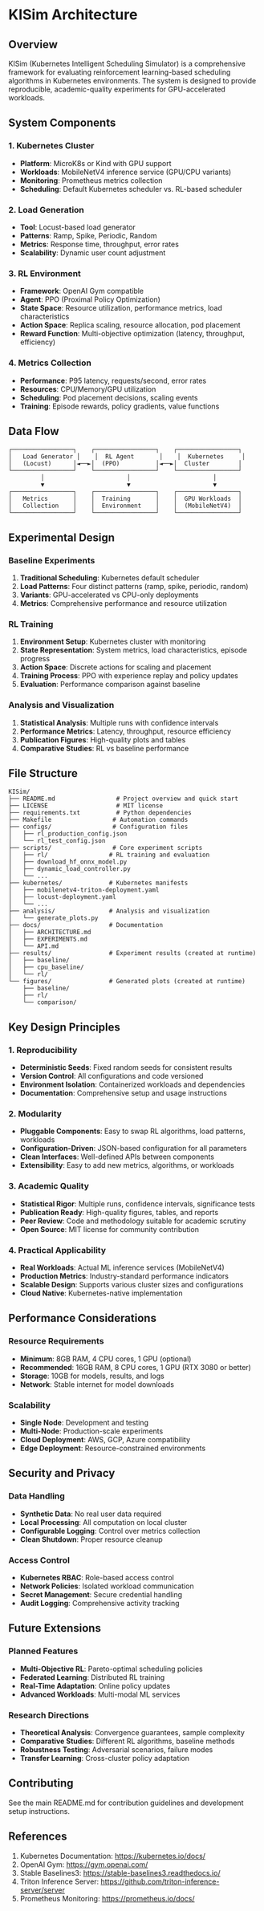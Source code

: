 # KISim Architecture

## Overview

KISim (Kubernetes Intelligent Scheduling Simulator) is a comprehensive framework for evaluating reinforcement learning-based scheduling algorithms in Kubernetes environments. The system is designed to provide reproducible, academic-quality experiments for GPU-accelerated workloads.

## System Components

### 1. Kubernetes Cluster
- **Platform**: MicroK8s or Kind with GPU support
- **Workloads**: MobileNetV4 inference service (GPU/CPU variants)
- **Monitoring**: Prometheus metrics collection
- **Scheduling**: Default Kubernetes scheduler vs. RL-based scheduler

### 2. Load Generation
- **Tool**: Locust-based load generator
- **Patterns**: Ramp, Spike, Periodic, Random
- **Metrics**: Response time, throughput, error rates
- **Scalability**: Dynamic user count adjustment

### 3. RL Environment
- **Framework**: OpenAI Gym compatible
- **Agent**: PPO (Proximal Policy Optimization)
- **State Space**: Resource utilization, performance metrics, load characteristics
- **Action Space**: Replica scaling, resource allocation, pod placement
- **Reward Function**: Multi-objective optimization (latency, throughput, efficiency)

### 4. Metrics Collection
- **Performance**: P95 latency, requests/second, error rates
- **Resources**: CPU/Memory/GPU utilization
- **Scheduling**: Pod placement decisions, scaling events
- **Training**: Episode rewards, policy gradients, value functions

## Data Flow

```
┌─────────────────┐    ┌─────────────────┐    ┌─────────────────┐
│   Load Generator │    │  RL Agent       │    │  Kubernetes     │
│   (Locust)      │◄──►│  (PPO)          │◄──►│  Cluster        │
└─────────────────┘    └─────────────────┘    └─────────────────┘
         │                       │                       │
         ▼                       ▼                       ▼
┌─────────────────┐    ┌─────────────────┐    ┌─────────────────┐
│   Metrics       │    │  Training       │    │  GPU Workloads  │
│   Collection    │    │  Environment    │    │  (MobileNetV4)  │
└─────────────────┘    └─────────────────┘    └─────────────────┘
```

## Experimental Design

### Baseline Experiments
1. **Traditional Scheduling**: Kubernetes default scheduler
2. **Load Patterns**: Four distinct patterns (ramp, spike, periodic, random)
3. **Variants**: GPU-accelerated vs CPU-only deployments
4. **Metrics**: Comprehensive performance and resource utilization

### RL Training
1. **Environment Setup**: Kubernetes cluster with monitoring
2. **State Representation**: System metrics, load characteristics, episode progress
3. **Action Space**: Discrete actions for scaling and placement
4. **Training Process**: PPO with experience replay and policy updates
5. **Evaluation**: Performance comparison against baseline

### Analysis and Visualization
1. **Statistical Analysis**: Multiple runs with confidence intervals
2. **Performance Metrics**: Latency, throughput, resource efficiency
3. **Publication Figures**: High-quality plots and tables
4. **Comparative Studies**: RL vs baseline performance

## File Structure

```
KISim/
├── README.md                 # Project overview and quick start
├── LICENSE                   # MIT license
├── requirements.txt          # Python dependencies
├── Makefile                 # Automation commands
├── configs/                 # Configuration files
│   ├── rl_production_config.json
│   └── rl_test_config.json
├── scripts/                 # Core experiment scripts
│   ├── rl/                 # RL training and evaluation
│   ├── download_hf_onnx_model.py
│   ├── dynamic_load_controller.py
│   └── ...
├── kubernetes/             # Kubernetes manifests
│   ├── mobilenetv4-triton-deployment.yaml
│   ├── locust-deployment.yaml
│   └── ...
├── analysis/               # Analysis and visualization
│   └── generate_plots.py
├── docs/                   # Documentation
│   ├── ARCHITECTURE.md
│   ├── EXPERIMENTS.md
│   └── API.md
├── results/                # Experiment results (created at runtime)
│   ├── baseline/
│   ├── cpu_baseline/
│   └── rl/
└── figures/                # Generated plots (created at runtime)
    ├── baseline/
    ├── rl/
    └── comparison/
```

## Key Design Principles

### 1. Reproducibility
- **Deterministic Seeds**: Fixed random seeds for consistent results
- **Version Control**: All configurations and code versioned
- **Environment Isolation**: Containerized workloads and dependencies
- **Documentation**: Comprehensive setup and usage instructions

### 2. Modularity
- **Pluggable Components**: Easy to swap RL algorithms, load patterns, workloads
- **Configuration-Driven**: JSON-based configuration for all parameters
- **Clean Interfaces**: Well-defined APIs between components
- **Extensibility**: Easy to add new metrics, algorithms, or workloads

### 3. Academic Quality
- **Statistical Rigor**: Multiple runs, confidence intervals, significance tests
- **Publication Ready**: High-quality figures, tables, and reports
- **Peer Review**: Code and methodology suitable for academic scrutiny
- **Open Source**: MIT license for community contribution

### 4. Practical Applicability
- **Real Workloads**: Actual ML inference services (MobileNetV4)
- **Production Metrics**: Industry-standard performance indicators
- **Scalable Design**: Supports various cluster sizes and configurations
- **Cloud Native**: Kubernetes-native implementation

## Performance Considerations

### Resource Requirements
- **Minimum**: 8GB RAM, 4 CPU cores, 1 GPU (optional)
- **Recommended**: 16GB RAM, 8 CPU cores, 1 GPU (RTX 3080 or better)
- **Storage**: 10GB for models, results, and logs
- **Network**: Stable internet for model downloads

### Scalability
- **Single Node**: Development and testing
- **Multi-Node**: Production-scale experiments
- **Cloud Deployment**: AWS, GCP, Azure compatibility
- **Edge Deployment**: Resource-constrained environments

## Security and Privacy

### Data Handling
- **Synthetic Data**: No real user data required
- **Local Processing**: All computation on local cluster
- **Configurable Logging**: Control over metrics collection
- **Clean Shutdown**: Proper resource cleanup

### Access Control
- **Kubernetes RBAC**: Role-based access control
- **Network Policies**: Isolated workload communication
- **Secret Management**: Secure credential handling
- **Audit Logging**: Comprehensive activity tracking

## Future Extensions

### Planned Features
- **Multi-Objective RL**: Pareto-optimal scheduling policies
- **Federated Learning**: Distributed RL training
- **Real-Time Adaptation**: Online policy updates
- **Advanced Workloads**: Multi-modal ML services

### Research Directions
- **Theoretical Analysis**: Convergence guarantees, sample complexity
- **Comparative Studies**: Different RL algorithms, baseline methods
- **Robustness Testing**: Adversarial scenarios, failure modes
- **Transfer Learning**: Cross-cluster policy adaptation

## Contributing

See the main README.md for contribution guidelines and development setup instructions.

## References

1. Kubernetes Documentation: https://kubernetes.io/docs/
2. OpenAI Gym: https://gym.openai.com/
3. Stable Baselines3: https://stable-baselines3.readthedocs.io/
4. Triton Inference Server: https://github.com/triton-inference-server/server
5. Prometheus Monitoring: https://prometheus.io/docs/
